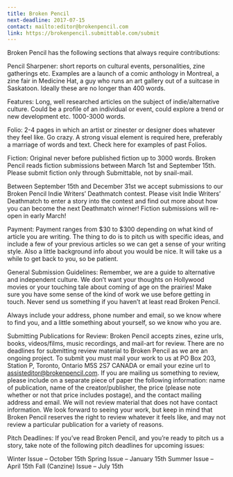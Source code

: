 ```yaml
---
title: Broken Pencil
next-deadline: 2017-07-15
contact: mailto:editor@brokenpencil.com
link: https://brokenpencil.submittable.com/submit
---
```


Broken Pencil has the following sections that always require contributions:

Pencil Sharpener: short reports on cultural events, personalities, zine gatherings etc. Examples are a launch of a comic anthology in Montreal, a zine fair in Medicine Hat, a guy who runs an art gallery out of a suitcase in Saskatoon. Ideally these are no longer than 400 words.

Features: Long, well researched articles on the subject of indie/alternative culture. Could be a profile of an individual or event, could explore a trend or new development etc. 1000-3000 words.

Folio: 2-4 pages in which an artist or zinester or designer does whatever they feel like. Go crazy. A strong visual element is required here, preferably a marriage of words and text. Check here for examples of past Folios.

Fiction: Original never before published fiction up to 3000 words. Broken Pencil reads fiction submissions between March 1st and September 15th. Please submit fiction only through Submittable, not by snail-mail.

Between September 15th and December 31st we accept submissions to our Broken Pencil Indie Writers’ Deathmatch contest. Please visit Indie Writers’ Deathmatch to enter a story into the contest and find out more about how you can become the next Deathmatch winner! Fiction submissions will re-open in early March!

Payment:
Payment ranges from $30 to $300 depending on what kind of article you are writing. The thing to do is to pitch us with specific ideas, and include a few of your previous articles so we can get a sense of your writing style. Also a little background info about you would be nice. It will take us a while to get back to you, so be patient.

General Submission Guidelines:
Remember, we are a guide to alternative and independent culture. We don’t want your thoughts on Hollywood movies or your touching tale about coming of age on the prairies! Make sure you have some sense of the kind of work we use before getting in touch. Never send us something if you haven’t at least read Broken Pencil.

Always include your address, phone number and email, so we know where to find you, and a little something about yourself, so we know who you are.

Submitting Publications for Review:
Broken Pencil accepts zines, ezine urls, books, videos/films, music recordings, and mail-art for review. There are no deadlines for submitting review material to Broken Pencil as we are an ongoing project. To submit you must mail your work to us at PO Box 203, Station P, Toronto, Ontario M5S 2S7 CANADA or email your ezine url to assisteditor@brokenpencil.com. If you are mailing us something to review, please include on a separate piece of paper the following information: name of publication, name of the creator/publisher, the price (please note whether or not that price includes postage), and the contact mailing address and email. We will not review material that does not have contact information. We look forward to seeing your work, but keep in mind that Broken Pencil reserves the right to review whatever it feels like, and may not review a particular publication for a variety of reasons.

Pitch Deadlines:
If you’ve read Broken Pencil, and you’re ready to pitch us a story, take note of the following pitch deadlines for upcoming issues:

Winter Issue – October 15th
Spring Issue – January 15th
Summer Issue – April 15th
Fall (Canzine) Issue – July 15th